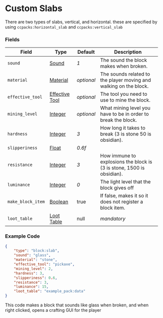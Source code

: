 # Custom Slabs

There are two types of slabs, vertical, and horizontal. these are specified by using `ccpacks:horizontal_slab` and `ccpacks:vertical_slab`

### Fields

   Field   | Type | Default | Description
-----------|------|---------|-------------
`sound` | [Sound]() | *1* | The sound the block makes when broken.
`material` | [Material]() | *optional* | The sounds related to the player moving and walking on the block.
`effective_tool` | [Effective Tool]() | *optional* | The tool you need to use to mine the block.
`mining_level` | [Integer]() | *optional* | What mining level you have to be in order to break the block.
`hardness` | [Integer]() | *3* | How long it takes to break (3 is stone 50 is obsidian).
`slipperiness` | [Float]() | *0.6f* | 
`resistance` | [Integer]() | *3* | How immune to explosions the block is (3 is stone, 1500 is obsidian).
`luminance` | [Integer]() | *0* | The light level that the block gives off
`make_block_item` | [Boolean]() | true | If false, makes it so it does not register a block item.
`loot_table` | [Loot Table]() | null | *mandatory* | The loot table for the block(s) that is dropped when this block is broken

### Example Code

```json
{
	"type": "block:slab",
	"sound": "glass",
	"material": "stone",
	"effective_tool": "pickaxe",
	"mining_level": 2,
	"hardness": 3,
	"slipperiness": 0.6,
	"resistance": 3,
	"luminance": 15,
    "loot_table": "example_pack:data"
}
```

This code makes a block that sounds like glass when broken, and when right clicked, opens a crafting GUI for the player